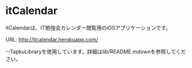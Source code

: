 itCalendar
============

itCalendarは、IT勉強会カレンダー閲覧用のiOSアプリケーションです。

URL:
http://itcalendar.herokuapp.com/

--TapkuLibraryを使用しています。詳細はlib/README.mdownを参照してください。